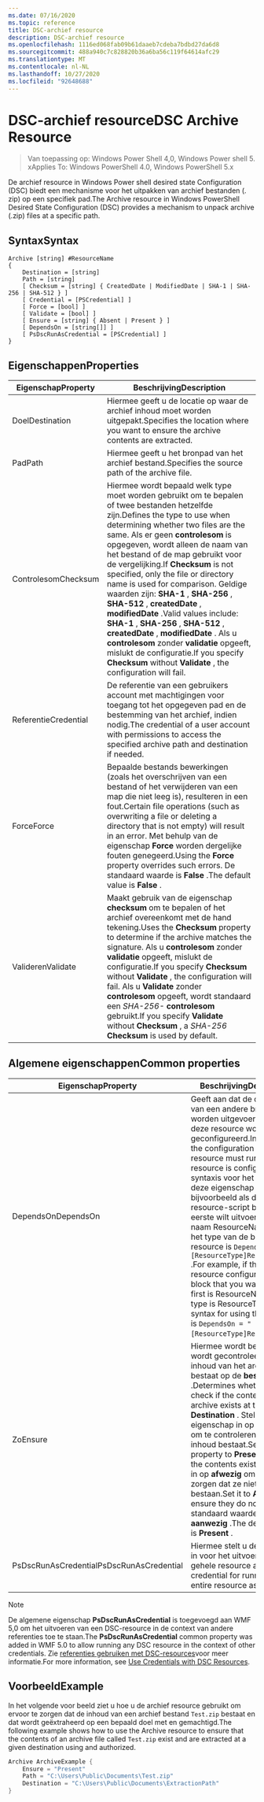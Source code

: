 ```yaml
---
ms.date: 07/16/2020
ms.topic: reference
title: DSC-archief resource
description: DSC-archief resource
ms.openlocfilehash: 1116ed068fab09b61daaeb7cdeba7bdbd27da6d8
ms.sourcegitcommit: 488a940c7c828820b36a6ba56c119f64614afc29
ms.translationtype: MT
ms.contentlocale: nl-NL
ms.lasthandoff: 10/27/2020
ms.locfileid: "92648688"
---
```

# <a name="dsc-archive-resource"></a><span data-ttu-id="5bf5a-103">DSC-archief resource</span><span class="sxs-lookup"><span data-stu-id="5bf5a-103">DSC Archive Resource</span></span>

> <span data-ttu-id="5bf5a-104">Van toepassing op: Windows Power Shell 4,0, Windows Power shell 5. x</span><span class="sxs-lookup"><span data-stu-id="5bf5a-104">Applies To: Windows PowerShell 4.0, Windows PowerShell 5.x</span></span>

<span data-ttu-id="5bf5a-105">De archief resource in Windows Power shell desired state Configuration (DSC) biedt een mechanisme voor het uitpakken van archief bestanden (. zip) op een specifiek pad.</span><span class="sxs-lookup"><span data-stu-id="5bf5a-105">The Archive resource in Windows PowerShell Desired State Configuration (DSC) provides a mechanism to unpack archive (.zip) files at a specific path.</span></span>

## <a name="syntax"></a><span data-ttu-id="5bf5a-106">Syntax</span><span class="sxs-lookup"><span data-stu-id="5bf5a-106">Syntax</span></span>

```Syntax
Archive [string] #ResourceName
{
    Destination = [string]
    Path = [string]
    [ Checksum = [string] { CreatedDate | ModifiedDate | SHA-1 | SHA-256 | SHA-512 } ]
    [ Credential = [PSCredential] ]
    [ Force = [bool] ]
    [ Validate = [bool] ]
    [ Ensure = [string] { Absent | Present } ]
    [ DependsOn = [string[]] ]
    [ PsDscRunAsCredential = [PSCredential] ]
}
```

## <a name="properties"></a><span data-ttu-id="5bf5a-107">Eigenschappen</span><span class="sxs-lookup"><span data-stu-id="5bf5a-107">Properties</span></span>

|<span data-ttu-id="5bf5a-108">Eigenschap</span><span class="sxs-lookup"><span data-stu-id="5bf5a-108">Property</span></span> |<span data-ttu-id="5bf5a-109">Beschrijving</span><span class="sxs-lookup"><span data-stu-id="5bf5a-109">Description</span></span> |
|---|---|
| <span data-ttu-id="5bf5a-110">Doel</span><span class="sxs-lookup"><span data-stu-id="5bf5a-110">Destination</span></span> | <span data-ttu-id="5bf5a-111">Hiermee geeft u de locatie op waar de archief inhoud moet worden uitgepakt.</span><span class="sxs-lookup"><span data-stu-id="5bf5a-111">Specifies the location where you want to ensure the archive contents are extracted.</span></span> |
| <span data-ttu-id="5bf5a-112">Pad</span><span class="sxs-lookup"><span data-stu-id="5bf5a-112">Path</span></span> | <span data-ttu-id="5bf5a-113">Hiermee geeft u het bronpad van het archief bestand.</span><span class="sxs-lookup"><span data-stu-id="5bf5a-113">Specifies the source path of the archive file.</span></span> |
| <span data-ttu-id="5bf5a-114">Controlesom</span><span class="sxs-lookup"><span data-stu-id="5bf5a-114">Checksum</span></span> | <span data-ttu-id="5bf5a-115">Hiermee wordt bepaald welk type moet worden gebruikt om te bepalen of twee bestanden hetzelfde zijn.</span><span class="sxs-lookup"><span data-stu-id="5bf5a-115">Defines the type to use when determining whether two files are the same.</span></span> <span data-ttu-id="5bf5a-116">Als er geen **controlesom** is opgegeven, wordt alleen de naam van het bestand of de map gebruikt voor de vergelijking.</span><span class="sxs-lookup"><span data-stu-id="5bf5a-116">If **Checksum** is not specified, only the file or directory name is used for comparison.</span></span> <span data-ttu-id="5bf5a-117">Geldige waarden zijn: **SHA-1** , **SHA-256** , **SHA-512** , **createdDate** , **modifiedDate** .</span><span class="sxs-lookup"><span data-stu-id="5bf5a-117">Valid values include: **SHA-1** , **SHA-256** , **SHA-512** , **createdDate** , **modifiedDate** .</span></span> <span data-ttu-id="5bf5a-118">Als u **controlesom** zonder **validatie** opgeeft, mislukt de configuratie.</span><span class="sxs-lookup"><span data-stu-id="5bf5a-118">If you specify **Checksum** without **Validate** , the configuration will fail.</span></span> |
| <span data-ttu-id="5bf5a-119">Referentie</span><span class="sxs-lookup"><span data-stu-id="5bf5a-119">Credential</span></span> | <span data-ttu-id="5bf5a-120">De referentie van een gebruikers account met machtigingen voor toegang tot het opgegeven pad en de bestemming van het archief, indien nodig.</span><span class="sxs-lookup"><span data-stu-id="5bf5a-120">The credential of a user account with permissions to access the specified archive path and destination if needed.</span></span> |
| <span data-ttu-id="5bf5a-121">Force</span><span class="sxs-lookup"><span data-stu-id="5bf5a-121">Force</span></span> | <span data-ttu-id="5bf5a-122">Bepaalde bestands bewerkingen (zoals het overschrijven van een bestand of het verwijderen van een map die niet leeg is), resulteren in een fout.</span><span class="sxs-lookup"><span data-stu-id="5bf5a-122">Certain file operations (such as overwriting a file or deleting a directory that is not empty) will result in an error.</span></span> <span data-ttu-id="5bf5a-123">Met behulp van de eigenschap **Force** worden dergelijke fouten genegeerd.</span><span class="sxs-lookup"><span data-stu-id="5bf5a-123">Using the **Force** property overrides such errors.</span></span> <span data-ttu-id="5bf5a-124">De standaard waarde is **False** .</span><span class="sxs-lookup"><span data-stu-id="5bf5a-124">The default value is **False** .</span></span> |
| <span data-ttu-id="5bf5a-125">Valideren</span><span class="sxs-lookup"><span data-stu-id="5bf5a-125">Validate</span></span>| <span data-ttu-id="5bf5a-126">Maakt gebruik van de eigenschap **checksum** om te bepalen of het archief overeenkomt met de hand tekening.</span><span class="sxs-lookup"><span data-stu-id="5bf5a-126">Uses the **Checksum** property to determine if the archive matches the signature.</span></span> <span data-ttu-id="5bf5a-127">Als u **controlesom** zonder **validatie** opgeeft, mislukt de configuratie.</span><span class="sxs-lookup"><span data-stu-id="5bf5a-127">If you specify **Checksum** without **Validate** , the configuration will fail.</span></span> <span data-ttu-id="5bf5a-128">Als u **Validate** zonder **controlesom** opgeeft, wordt standaard een _SHA-256-_ **controlesom** gebruikt.</span><span class="sxs-lookup"><span data-stu-id="5bf5a-128">If you specify **Validate** without **Checksum** , a _SHA-256_ **Checksum** is used by default.</span></span> |

## <a name="common-properties"></a><span data-ttu-id="5bf5a-129">Algemene eigenschappen</span><span class="sxs-lookup"><span data-stu-id="5bf5a-129">Common properties</span></span>

|<span data-ttu-id="5bf5a-130">Eigenschap</span><span class="sxs-lookup"><span data-stu-id="5bf5a-130">Property</span></span> |<span data-ttu-id="5bf5a-131">Beschrijving</span><span class="sxs-lookup"><span data-stu-id="5bf5a-131">Description</span></span> |
|---|---|
|<span data-ttu-id="5bf5a-132">DependsOn</span><span class="sxs-lookup"><span data-stu-id="5bf5a-132">DependsOn</span></span> |<span data-ttu-id="5bf5a-133">Geeft aan dat de configuratie van een andere bron moet worden uitgevoerd voordat deze resource wordt geconfigureerd.</span><span class="sxs-lookup"><span data-stu-id="5bf5a-133">Indicates that the configuration of another resource must run before this resource is configured.</span></span> <span data-ttu-id="5bf5a-134">De syntaxis voor het gebruik van deze eigenschap is bijvoorbeeld als de ID van het resource-script blok dat u als eerste wilt uitvoeren, de naam ResourceName is en het type van de bron resource is `DependsOn = "[ResourceType]ResourceName"` .</span><span class="sxs-lookup"><span data-stu-id="5bf5a-134">For example, if the ID of the resource configuration script block that you want to run first is ResourceName and its type is ResourceType, the syntax for using this property is `DependsOn = "[ResourceType]ResourceName"`.</span></span> |
|<span data-ttu-id="5bf5a-135">Zo</span><span class="sxs-lookup"><span data-stu-id="5bf5a-135">Ensure</span></span> |<span data-ttu-id="5bf5a-136">Hiermee wordt bepaald of wordt gecontroleerd of de inhoud van het archief bestaat op de **bestemming** .</span><span class="sxs-lookup"><span data-stu-id="5bf5a-136">Determines whether to check if the content of the archive exists at the **Destination** .</span></span> <span data-ttu-id="5bf5a-137">Stel deze eigenschap in op **aanwezig** om te controleren of de inhoud bestaat.</span><span class="sxs-lookup"><span data-stu-id="5bf5a-137">Set this property to **Present** to ensure the contents exist.</span></span> <span data-ttu-id="5bf5a-138">Stel deze in op **afwezig** om ervoor te zorgen dat ze niet bestaan.</span><span class="sxs-lookup"><span data-stu-id="5bf5a-138">Set it to **Absent** to ensure they do not exist.</span></span> <span data-ttu-id="5bf5a-139">De standaard waarde is **aanwezig** .</span><span class="sxs-lookup"><span data-stu-id="5bf5a-139">The default value is **Present** .</span></span> |
|<span data-ttu-id="5bf5a-140">PsDscRunAsCredential</span><span class="sxs-lookup"><span data-stu-id="5bf5a-140">PsDscRunAsCredential</span></span> |<span data-ttu-id="5bf5a-141">Hiermee stelt u de referentie in voor het uitvoeren van de gehele resource als.</span><span class="sxs-lookup"><span data-stu-id="5bf5a-141">Sets the credential for running the entire resource as.</span></span> |

> [!NOTE]
> <span data-ttu-id="5bf5a-142">De algemene eigenschap **PsDscRunAsCredential** is toegevoegd aan WMF 5,0 om het uitvoeren van een DSC-resource in de context van andere referenties toe te staan.</span><span class="sxs-lookup"><span data-stu-id="5bf5a-142">The **PsDscRunAsCredential** common property was added in WMF 5.0 to allow running any DSC resource in the context of other credentials.</span></span> <span data-ttu-id="5bf5a-143">Zie [referenties gebruiken met DSC-resources](../../../configurations/runasuser.md)voor meer informatie.</span><span class="sxs-lookup"><span data-stu-id="5bf5a-143">For more information, see [Use Credentials with DSC Resources](../../../configurations/runasuser.md).</span></span>

## <a name="example"></a><span data-ttu-id="5bf5a-144">Voorbeeld</span><span class="sxs-lookup"><span data-stu-id="5bf5a-144">Example</span></span>

<span data-ttu-id="5bf5a-145">In het volgende voor beeld ziet u hoe u de archief resource gebruikt om ervoor te zorgen dat de inhoud van een archief bestand `Test.zip` bestaat en dat wordt geëxtraheerd op een bepaald doel met en gemachtigd.</span><span class="sxs-lookup"><span data-stu-id="5bf5a-145">The following example shows how to use the Archive resource to ensure that the contents of an archive file called `Test.zip` exist and are extracted at a given destination using and authorized.</span></span>

```powershell
Archive ArchiveExample {
    Ensure = "Present"
    Path = "C:\Users\Public\Documents\Test.zip"
    Destination = "C:\Users\Public\Documents\ExtractionPath"
}
```
